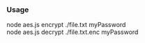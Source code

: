 ### Usage
node aes.js encrypt ./file.txt myPassword\
node aes.js decrypt ./file.txt.enc myPassword


